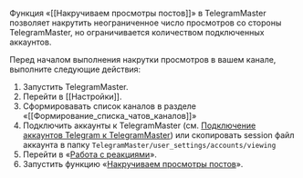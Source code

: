 Функция «[[Накручиваем просмотры постов]]» в TelegramMaster позволяет накрутить неограниченное число просмотров со стороны TelegramMaster, но ограничивается количеством подключенных аккаунтов. 

Перед началом выполнения накрутки просмотров в вашем канале, выполните следующие действия:

1. Запустить TelegramMaster.
2. Перейти в [[Настройки]].
3. Сформировавать список каналов в разделе «[[Формирование_списка_чатов_каналов]]»
4. Подключить аккаунты к TelegramMaster (см. [Подключение аккаунтов Telegram к TelegramMaster](https://github.com/pyadrus/telegram_bot_smm/blob/01e9bda9119a011329e9099f7fc5004c455a0ae6/docs/%D0%9F%D0%BE%D0%B4%D0%BA%D0%BB%D1%8E%D1%87%D0%B5%D0%BD%D0%B8%D0%B5_%D0%B0%D0%BA%D0%BA%D0%B0%D1%83%D0%BD%D1%82%D0%BE%D0%B2/%D0%9F%D0%BE%D0%B4%D0%BA%D0%BB%D1%8E%D1%87%D0%B5%D0%BD%D0%B8%D0%B5_%D0%B0%D0%BA%D0%BA%D0%B0%D1%83%D0%BD%D1%82%D0%BE%D0%B2.md)) или скопировать session файл аккаунта в папку `TelegramMaster/user_settings/accounts/viewing`
5. Перейти в «[Работа с реакциями](Работа_с_реакциями.md)».
6. Запустить функцию  «[Накручиваем просмотры постов](Накручиваем_просмотры_постов.md)».


